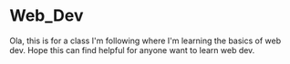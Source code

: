 # Web_Dev

Ola, this is for a class I'm following where I'm learning the basics of web dev. Hope this can find helpful for anyone want to learn web dev.